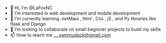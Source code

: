 - 👋 Hi, I’m @LaFoxNC
- 👀 I’m interested in  web development and mobile development
- 🌱 I’m currently learning .netMaui , html , Css , jS , and Py libraries like flask and Django
- 💞️ I’m looking to collaborate on small beginner projects to build my skills 
- 📫 How to reach me ....yammuduck@gmail.com

<!---
LaFoxNC/LaFoxNC is a ✨ special ✨ repository because its `README.md` (this file) appears on your GitHub profile.
You can click the Preview link to take a look at your changes.
--->
